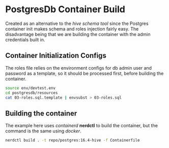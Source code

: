 PostgresDb Container Build
==========================

Created as an alternative to the *hive schema tool* since the 
Postgres container init makes schema and roles injection 
fairly easy. The disadvantage being that we are building the 
container with the admin credentials built in.


## Container Initialization Configs

The roles file relies on the environment configs for db admin
user and password as a template, so it should be processed 
first, before building the container.
```sh
source env/devtest.env
cd postgresdb/resources
cat 03-roles.sql.template | envsubst > 03-roles.sql
```

## Building the container

The example here uses *containerd* **nerdctl** to build the 
container, but the command is the same using *docker*.
```sh
nerdctl build . -t repo/postgres:16.4-hive -f Containerfile
```
